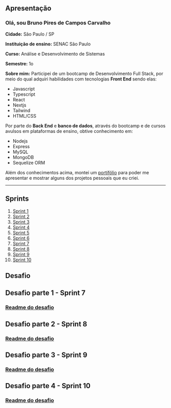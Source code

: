 ## Apresentação

### Olá, sou Bruno Pires de Campos Carvalho

**Cidade:** São Paulo / SP

**Instituição de ensino:** SENAC São Paulo

**Curso:** Análise e Desenvolvimento de Sistemas

**Semestre:** 1o

**Sobre mim:** Participei de um bootcamp de Desenvolvimento Full Stack, por meio do qual adquiri habilidades com tecnologias **Front End** sendo elas:

- Javascript
- Typescript
- React
- Nextjs
- Tailwind
- HTML/CSS

Por parte do **Back End** e **banco de dados**, através do bootcamp e de cursos avulsos em plataformas de ensino, obtive conhecimento em:

- Nodejs
- Express
- MySQL
- MongoDB
- Sequelize ORM

Além dos conhecimentos acima, montei um [portifólio](https://portfolio-brunocampos.vercel.app/) para poder me apresentar e mostrar alguns dos projetos pessoais que eu criei.

---

## Sprints

1. [Sprint 1](Sprint%201/README.md)
2. [Sprint 2](Sprint%202/README.md)
3. [Sprint 3](Sprint%203/README.md)
4. [Sprint 4](Sprint%204/README.md)
5. [Sprint 5](Sprint%205/README.md)
6. [Sprint 6](Sprint%206/README.md)
7. [Sprint 7](Sprint%207/README.md)
8. [Sprint 8](Sprint%208/README.md)
9. [Sprint 9](Sprint%209/README.md)
10. [Sprint 10](Sprint%2010/README.md)

## Desafio

## Desafio parte 1 - Sprint 7

### [Readme do desafio](./Desafio/etapa-1/readme.md)

## Desafio parte 2 - Sprint 8

### [Readme do desafio](./Desafio/etapa-2/readme.md)

## Desafio parte 3 - Sprint 9

### [Readme do desafio](./Desafio/etapa-3/readme.md)

## Desafio parte 4 - Sprint 10

### [Readme do desafio](./Desafio/etapa-4/readme.md)

